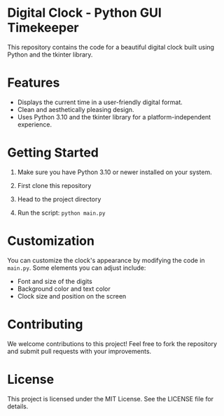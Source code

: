 
# Digital Clock - Python GUI Timekeeper

This repository contains the code for a beautiful digital clock built using Python and the tkinter library. 

# Features

* Displays the current time in a user-friendly digital format.
* Clean and aesthetically pleasing design.
* Uses Python 3.10 and the tkinter library for a platform-independent experience.

# Getting Started

1. Make sure you have Python 3.10 or newer installed on your system.
   
2. First clone this repository

3. Head to the project directory

4. Run the script: `python main.py`

# Customization

You can customize the clock's appearance by modifying the code in `main.py`. Some elements you can adjust include:

* Font and size of the digits
* Background color and text color
* Clock size and position on the screen

# Contributing

We welcome contributions to this project! Feel free to fork the repository and submit pull requests with your improvements.

# License

This project is licensed under the MIT License. See the LICENSE file for details.
